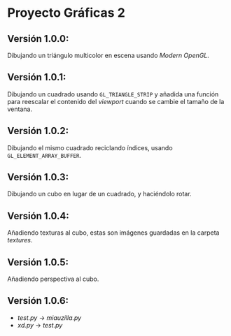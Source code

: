 # Proyecto Gráficas 2

## Versión 1.0.0:
Dibujando un triángulo multicolor en escena usando _Modern OpenGL_.

## Versión 1.0.1:
Dibujando un cuadrado usando `GL_TRIANGLE_STRIP` y añadida una función para reescalar el contenido del _viewport_ cuando se cambie el tamaño de la ventana.

## Versión 1.0.2:
Dibujando el mismo cuadrado reciclando índices, usando `GL_ELEMENT_ARRAY_BUFFER`.

## Versión 1.0.3:
Dibujando un cubo en lugar de un cuadrado, y haciéndolo rotar.

## Versión 1.0.4:
Añadiendo texturas al cubo, estas son imágenes guardadas en la carpeta _textures_.

## Versión 1.0.5:
Añadiendo perspectiva al cubo.

## Versión 1.0.6:
-   _test.py_ -> _miauzilla.py_
-   _xd.py_ -> _test.py_